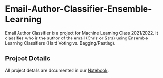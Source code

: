 # Email-Author-Classifier-Ensemble-Learning
Email Author Classifier is a project for Machine Learning Class 2021/2022. It classifies who is the author of the email (Chris or Sara) using Ensemble Learning Classifiers (Hard Voting vs. Bagging/Pasting).  


## Project Details 
All project details are documented in our [Notebook](https://github.com/yossef-elmahdy/Email-Author-Classifier-Ensemble-Learning/blob/main/Email_Author_Classifier_Ensemble.ipynb).  
